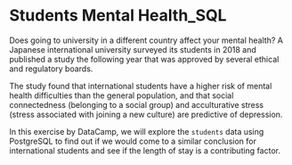 # Students Mental Health_SQL

Does going to university in a different country affect your mental health? A Japanese international university surveyed its students in 2018 and published a study the following year that was approved by several ethical and regulatory boards.

The study found that international students have a higher risk of mental health difficulties than the general population, and that social connectedness (belonging to a social group) and acculturative stress (stress associated with joining a new culture) are predictive of depression.


In this exercise by DataCamp, we will explore the `students` data using PostgreSQL to find out if we would come to a similar conclusion for international students and see if the length of stay is a contributing factor.
